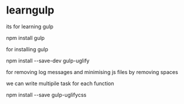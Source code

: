 # learngulp
its for learning gulp


npm install gulp 

for installing gulp


npm install --save-dev gulp-uglify


for removing log messages and minimising js files by removing spaces 


we can write multipile task for each function


npm install --save gulp-uglifycss

